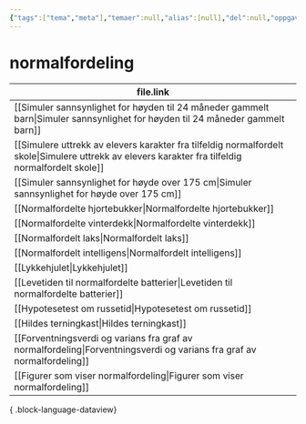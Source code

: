 ```yaml
---
{"tags":["tema","meta"],"temaer":null,"alias":[null],"del":null,"oppgave":null,"fag":null,"eksamen":null,"dg-publish":true,"title":"normalfordeling","date":"2023-06-01","modified":"2023-06-01","permalink":"/temaer/normalfordeling/","dgPassFrontmatter":true}
---
```



# normalfordeling
| file.link                                                                                                                                             |
| ----------------------------------------------------------------------------------------------------------------------------------------------------- |
| [[Simuler sannsynlighet for høyden til 24 måneder gammelt barn\|Simuler sannsynlighet for høyden til 24 måneder gammelt barn]]                     |
| [[Simulere uttrekk av elevers karakter fra tilfeldig normalfordelt skole\|Simulere uttrekk av elevers karakter fra tilfeldig normalfordelt skole]] |
| [[Simuler sannsynlighet for høyde over 175 cm\|Simuler sannsynlighet for høyde over 175 cm]]                                                       |
| [[Normalfordelte hjortebukker\|Normalfordelte hjortebukker]]                                                                                       |
| [[Normalfordelte vinterdekk\|Normalfordelte vinterdekk]]                                                                                           |
| [[Normalfordelt laks\|Normalfordelt laks]]                                                                                                         |
| [[Normalfordelt intelligens\|Normalfordelt intelligens]]                                                                                           |
| [[Lykkehjulet\|Lykkehjulet]]                                                                                                                       |
| [[Levetiden til normalfordelte batterier\|Levetiden til normalfordelte batterier]]                                                                 |
| [[Hypotesetest om russetid\|Hypotesetest om russetid]]                                                                                             |
| [[Hildes terningkast\|Hildes terningkast]]                                                                                                         |
| [[Forventningsverdi og varians fra graf av normalfordeling\|Forventningsverdi og varians fra graf av normalfordeling]]                             |
| [[Figurer som viser normalfordeling\|Figurer som viser normalfordeling]]                                                                           |

{ .block-language-dataview}
